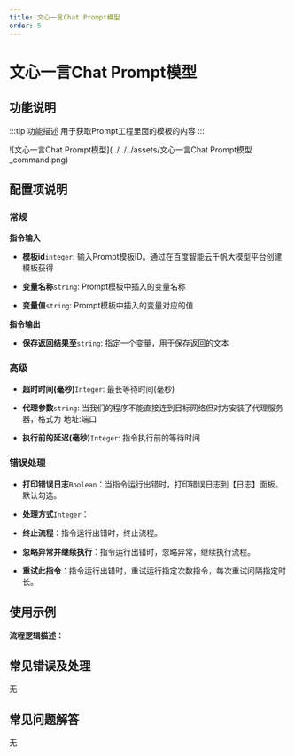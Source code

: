```yaml
---
title: 文心一言Chat Prompt模型
order: 5
---
```


# 文心一言Chat Prompt模型

## 功能说明

:::tip 功能描述
用于获取Prompt工程里面的模板的内容
:::

![文心一言Chat Prompt模型](../../../assets/文心一言Chat Prompt模型_command.png)

## 配置项说明

### 常规

**指令输入**

- **模板id**`integer`: 输入Prompt模板ID。通过在百度智能云千帆大模型平台创建模板获得

- **变量名称**`string`: Prompt模板中插入的变量名称

- **变量值**`string`: Prompt模板中插入的变量对应的值


**指令输出**

- **保存返回结果至**`string`: 指定一个变量，用于保存返回的文本

### 高级

- **超时时间(毫秒)**`Integer`: 最长等待时间(毫秒)

- **代理参数**`string`: 当我们的程序不能直接连到目标网络但对方安装了代理服务器，格式为 地址:端口

- **执行前的延迟(毫秒)**`Integer`: 指令执行前的等待时间

### 错误处理

- **打印错误日志**`Boolean`：当指令运行出错时，打印错误日志到【日志】面板。默认勾选。

- **处理方式**`Integer`：

 - **终止流程**：指令运行出错时，终止流程。

 - **忽略异常并继续执行**：指令运行出错时，忽略异常，继续执行流程。

 - **重试此指令**：指令运行出错时，重试运行指定次数指令，每次重试间隔指定时长。

## 使用示例

**流程逻辑描述：** 

## 常见错误及处理

无

## 常见问题解答

无

